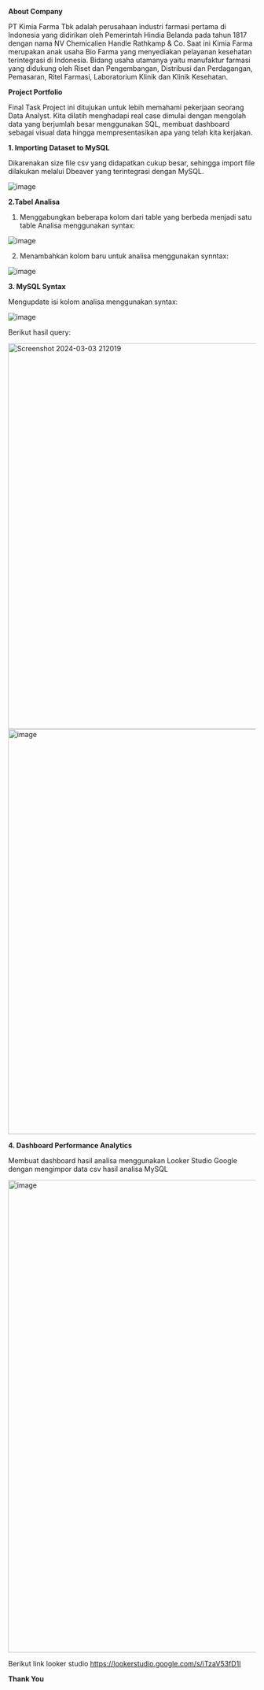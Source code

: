 **About Company**

PT Kimia Farma Tbk adalah perusahaan industri farmasi pertama di Indonesia yang didirikan oleh Pemerintah Hindia Belanda pada tahun 1817 dengan nama NV Chemicalien Handle Rathkamp & Co. Saat ini Kimia Farma merupakan anak usaha Bio Farma yang menyediakan pelayanan kesehatan terintegrasi di Indonesia. Bidang usaha utamanya yaitu manufaktur farmasi yang didukung oleh Riset dan Pengembangan, Distribusi dan Perdagangan, Pemasaran, Ritel Farmasi, Laboratorium Klinik dan Klinik Kesehatan.

**Project Portfolio**

Final Task Project ini ditujukan untuk lebih memahami pekerjaan seorang Data Analyst. Kita dilatih menghadapi real case dimulai dengan mengolah data yang berjumlah besar menggunakan SQL, membuat dashboard sebagai visual data hingga mempresentasikan apa yang telah kita kerjakan.

**1. Importing Dataset to MySQL**

Dikarenakan size file csv yang didapatkan cukup besar, sehingga import file dilakukan melalui Dbeaver yang terintegrasi dengan MySQL.

![image](https://github.com/terrardp/pbi_kimia_farma/assets/162034095/2baa3675-b5f5-4f04-8f39-e0ed81e9c8cd)

**2.Tabel Analisa**

1. Menggabungkan beberapa kolom dari table yang berbeda menjadi satu table Analisa menggunakan syntax:

![image](https://github.com/terrardp/pbi_kimia_farma/assets/162034095/2f33ac17-dfae-470b-98af-9f0693e702bc)

2. Menambahkan kolom baru untuk analisa menggunakan synntax:

![image](https://github.com/terrardp/pbi_kimia_farma/assets/162034095/0f60f143-6ce7-4eff-936b-c2a61844d018)

**3. MySQL Syntax**

Mengupdate isi kolom analisa menggunakan syntax:

![image](https://github.com/terrardp/pbi_kimia_farma/assets/162034095/78cc8f18-680a-4413-b7ce-f41fbd086633)

Berikut hasil query:

<img width="784" alt="Screenshot 2024-03-03 212019" src="https://github.com/terrardp/pbi_kimia_farma/assets/162034095/9bd66b16-e85d-49b4-a5ba-f1cc0885ac92">

<img width="823" alt="image" src="https://github.com/terrardp/pbi_kimia_farma/assets/162034095/801be42b-4a2c-40c6-a802-9e4814444993">

**4. Dashboard  Performance Analytics**

Membuat dashboard hasil analisa menggunakan Looker Studio Google dengan mengimpor data csv hasil analisa MySQL

<img width="960" alt="image" src="https://github.com/terrardp/pbi_kimia_farma/assets/162034095/93686414-959d-4def-8482-d0294e9a9f8f">

Berikut link looker studio https://lookerstudio.google.com/s/iTzaV53fD1I

**Thank You**
